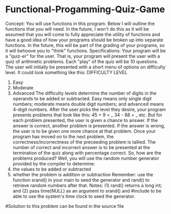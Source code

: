 # Functional-Progamming-Quiz-Game

Concept: You will use functions in this program. Below I will outline the functions that you will need. In the future, I
won't do this as it will be assumed that you will come to fully appreciate the utility of functions and have a good
idea of how your programs should be broken up into separate functions. In the future, this will be part of the
grading of your programs, so it will behoove you to "think" functions.
Specifications: Your program will be a "quiz-er" for the user. That is, your program will present the user with a quiz
of arithmetic problems. Each "play" of the quiz will be 10 questions. The user will initially be presented with a short
menu of options on difficulty level. It could look something like this:
DIFFICULTY LEVEL
1. Easy
2. Moderate
3. Advanced
The difficulty levels determine the number of digits in the operands to be added or subtracted. Easy means
only single digit numbers; moderate means double digit numbers; and advanced means 4-digit numbers. After
the user picks the level they desire, your program presents problems that look like this:
45 + 9 = _
34 - 88 = _
etc.
But for each problem presented, the user is given a chance to answer. If the answer is correct, another problem
is presented. If the answer is wrong, the user is to be given one more chance at that problem. Once your
program has moved on to the next problem, the correctness/incorrectness of the preceeding problem is tallied.
The number of correct and incorrect answer is to be presented at the termination of the quiz along with
percentage correct. So, how are the problems produced? Well, you will use the random number generator
provided by the compiler to determine:
1. the values to be added or subtracted
2. whether the problem is addition or subtraction
Remember: use the function srand() in your main to seed the generator and rand() to retrieve random numbers
after that. Notes: (1) rand() returns a long int; and (2) pass time(NULL) as an argument to srand() and
#include<ctime> to be able to use the system's time clock to seed the generator.
  
 #Solution to this problem can be found in the source file

